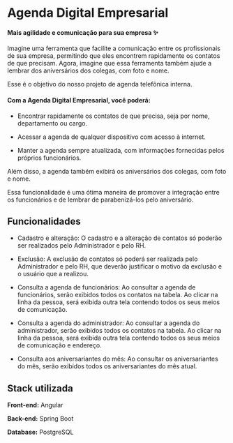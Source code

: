 # Agenda Digital Empresarial
#### Mais agilidade e comunicação para sua empresa ✨

Imagine uma ferramenta que facilite a comunicação entre os profissionais de sua empresa, permitindo que eles encontrem rapidamente os contatos de que precisam. Agora, imagine que essa ferramenta também ajude a lembrar dos aniversários dos colegas, com foto e nome.

Esse é o objetivo do nosso projeto de agenda telefônica interna.

#### Com a Agenda Digital Empresarial, você poderá:

- Encontrar rapidamente os contatos de que precisa, seja por nome, departamento ou cargo.

- Acessar a agenda de qualquer dispositivo com acesso à internet.

- Manter a agenda sempre atualizada, com informações fornecidas pelos próprios funcionários.

Além disso, a agenda também exibirá os aniversários dos colegas, com foto e nome.

Essa funcionalidade é uma ótima maneira de promover a integração entre os funcionários e de lembrar de parabenizá-los pelo aniversário.

## Funcionalidades

- Cadastro e alteração: O cadastro e a alteração de contatos só poderão ser realizados pelo Administrador e pelo RH.

- Exclusão: A exclusão de contatos só poderá ser realizada pelo Administrador e pelo RH, que deverão justificar o motivo da exclusão e o usuário que a realizou.

- Consulta a agenda de funcionários: Ao consultar a agenda de funcionários, serão exibidos todos os contatos na tabela. Ao clicar na linha da pessoa, será exibida outra tela contendo todos os seus meios de comunicação.

- Consulta a agenda do administrador: Ao consultar a agenda do administrador, serão exibidos todos os contatos na tabela. Ao clicar na linha da pessoa, será exibida outra tela contendo todos os seus meios de comunicação e endereço.

- Consulta aos aniversariantes do mês: Ao consultar os aniversariantes do mês, serão exibidos todos os aniversariantes do mês atual.
  
## Stack utilizada

**Front-end:** Angular

**Back-end:** Spring Boot

**Database:** PostgreSQL


